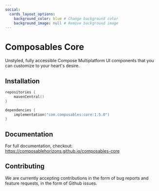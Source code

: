```yaml
---
social:
  cards_layout_options:
    background_color: blue # Change background color
    background_image: null # Remove background image
---
```


# Composables Core

Unstyled, fully accessible Compose Multiplatform UI components that you can customize to your heart's desire.

## Installation

```kotlin
repositories {
    mavenCentral()
}

dependencies {
    implementation("com.composables:core:1.5.0")
}
```

## Documentation

For full documentation, checkout: https://composablehorizons.github.io/composables-core

## Contributing

We are currently accepting contributions in the form of bug reports and feature requests, in the form of Github issues.